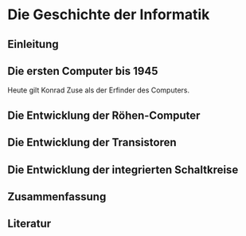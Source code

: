 # Die Geschichte der Informatik 

## Einleitung 
## Die ersten Computer bis 1945 
Heute gilt Konrad Zuse als der Erfinder des Computers. 

## Die Entwicklung der Röhen-Computer 
## Die Entwicklung der Transistoren 
## Die Entwicklung der integrierten Schaltkreise
## Zusammenfassung 
## Literatur 